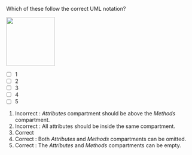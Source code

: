 <panel header=":lock::key: Which classes are correct?">
<question>

Which of these follow the correct UML notation?

<img src="{{baseUrl}}/uml/classDiagrams/classes/what/images/chooseNotation.jpg" height="130" />
<p/>

- [ ] 1
- [ ] 2
- [ ] 3
- [ ] 4
- [ ] 5

<div slot="answer">

1. Incorrect : _Attributes_ compartment should be above the _Methods_ compartment.
2. Incorrect : All attributes should be inside the same compartment.
3. Correct
4. Correct : Both _Attributes_ and _Methods_ compartments can be omitted.
5. Correct : The _Attributes_ and _Methods_ compartments can be empty.

</div>
</question>
</panel>
